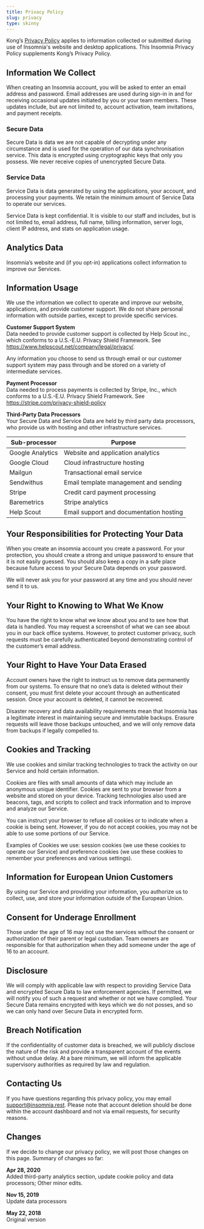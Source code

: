 ```yaml
---
title: Privacy Policy
slug: privacy
type: skinny
---
```


Kong’s [Privacy Policy](https://konghq.com/privacy/) applies to information collected or submitted during use of Insomnia's website and desktop applications. This Insomnia Privacy Policy supplements Kong’s Privacy Policy.

## Information We Collect
 
When creating an Insomnia account, you will be asked to enter an email address and password. Email addresses are used during sign-in in and for receiving occasional updates initiated by you or your team members. These updates include, but are not limited to, account activation, team invitations, and payment receipts. 
 
 
### Secure Data
 
Secure Data is data we are not capable of decrypting under any circumstance and is used for the operation of our data synchronisation service. This data is encrypted using cryptographic keys that only you possess. We never receive copies of unencrypted Secure Data.
 
### Service Data
 
Service Data is data generated by using the applications, your account, and processing your payments. We retain the minimum amount of Service Data to operate our services.
 
Service Data is kept confidential. It is visible to our staff and includes, but is not
limited to, email address, full name, billing information, server logs, client IP address, and stats on application usage.
 
## Analytics Data
 
Insomnia’s website and (if you opt-in) applications collect information  to improve our Services.
 
## Information Usage
 
We use the information we collect to operate and improve our website, applications, and provide customer support. We do not share personal information with outside parties, except to provide specific services.
 
**Customer Support System**<br>
Data needed to provide customer support is collected by Help Scout inc., which conforms to a U.S.-E.U. Privacy Shield Framework. See https://www.helpscout.net/company/legal/privacy/.
 
Any information you choose to send us through email or our customer support system may pass through and be stored on a variety of intermediate services.
 
**Payment Processor**<br>
Data needed to process payments is collected by Stripe, Inc., which conforms to a U.S.-E.U. Privacy Shield Framework. See https://stripe.com/privacy-shield-policy
 
**Third-Party Data Processors**<br>
Your Secure Data and Service Data are held by third party data processors, who provide us with hosting and other infrastructure services.
 
| Sub-processor    | Purpose                                 |
| ---------------- | --------------------------------------- |
| Google Analytics | Website and application analytics       |
| Google Cloud     | Cloud infrastructure hosting            |
| Mailgun          | Transactional email service             |
| Sendwithus       | Email template management and sending   |
| Stripe           | Credit card payment processing          |
| Baremetrics      | Stripe analytics                        |
| Help Scout       | Email support and documentation hosting |
 
## Your Responsibilities for Protecting Your Data
 
When you create an insomnia account you create a password. For your protection, you should create a strong and unique password to ensure that it is not easily guessed. You should also keep a copy in a safe place because future access to your Secure Data depends on your password.
 
We will never ask you for your password at any time and you should never send it to us.
 
## Your Right to Knowing to What We Know
 
You have the right to know what we know about you and to see how that data is handled. You may request a screenshot of what we can see about you in our back office systems. However, to protect customer privacy, such requests must be carefully authenticated beyond demonstrating control of the customer’s email address.
 
## Your Right to Have Your Data Erased
 
Account owners have the right to instruct us to remove data permanently from our systems. To ensure that no one’s data is deleted without their consent, you must first delete your account through an authenticated session. Once your account is deleted, it cannot be recovered.
 
Disaster recovery and data availability requirements mean that Insomnia has a legitimate interest in maintaining secure and immutable backups. Erasure requests will leave those backups untouched, and we will only remove data from backups if legally compelled to.
 
## Cookies and Tracking
 
We use cookies and similar tracking technologies to track the activity on our Service and hold certain information.
 
Cookies are files with small amounts of data which may include an anonymous unique identifier. Cookies are sent to your browser from a website and stored on your device. Tracking technologies also used are beacons, tags, and scripts to collect and track information and to improve and analyze our Service.
 
You can instruct your browser to refuse all cookies or to indicate when a cookie is being sent. However, if you do not accept cookies, you may not be able to use some portions of our Service.
 
Examples of Cookies we use: session cookies (we use these cookies to operate our Service) and preference cookies (we use these cookies to remember your preferences and various settings).
 
## Information for European Union Customers
 
By using our Service and providing your information, you authorize us to collect, use, and store your information outside of the European Union.
 
## Consent for Underage Enrollment
 
Those under the age of 16 may not use the services without the consent or authorization of their parent or legal custodian. Team owners are responsible for that authorization when they add someone under the age of 16 to an account.
 
## Disclosure
 
We will comply with applicable law with respect to providing Service Data and encrypted Secure Data to law enforcement agencies. If permitted, we will notify you of such a request and whether or not we have complied. Your Secure Data remains encrypted with keys which we do not posses, and so we can only hand over Secure Data in encrypted form.
 
## Breach Notification
 
If the confidentiality of customer data is breached, we will publicly disclose the nature of the risk and provide a transparent account of the events without undue delay. At a bare minimum, we will inform the applicable supervisory authorities as required by law and regulation.
 
## Contacting Us
 
If you have questions regarding this privacy policy, you may email
[support@insomnia.rest](mailto:support@insomnia.rest). Please note that account deletion should be done within the
account dashboard and not via email requests, for security reasons.
 
## Changes
 
If we decide to change our privacy policy, we will post those changes on this page. Summary of changes so far:
 
**Apr 28, 2020**<br>
Added third-party analytics section, update cookie policy and data processors; Other minor edits.
 
**Nov 15, 2019**<br>
Update data processors
 
**May 22, 2018**<br>
Original version
